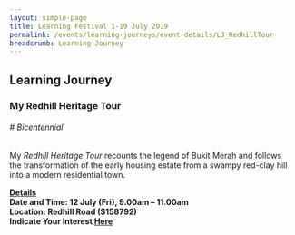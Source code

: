 ```yaml
---
layout: simple-page
title: Learning Festival 1-19 July 2019
permalink: /events/learning-journeys/event-details/LJ_RedhillTour
breadcrumb: Learning Journey
---
```


## Learning Journey
### My Redhill Heritage Tour

###### _# Bicentennial_ 

My <i>Redhill Heritage Tour</i> recounts the legend of Bukit Merah and follows the transformation of the early housing estate from a swampy red-clay hill into a modern residential town. 

<b><u>Details</u><br>
**Date and Time: 12 July (Fri), 9.00am – 11.00am** <br>
**Location: Redhill Road (S158792)** <br>
**Indicate Your Interest [Here](https://www.eventbrite.sg/e/my-redhill-heritage-tour-tickets-63640491423)** 

